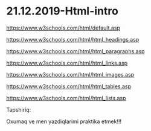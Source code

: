 # 21.12.2019-Html-intro

https://www.w3schools.com/html/default.asp

https://www.w3schools.com/html/html_headings.asp

https://www.w3schools.com/html/html_paragraphs.asp

https://www.w3schools.com/html/html_links.asp

https://www.w3schools.com/html/html_images.asp

https://www.w3schools.com/html/html_tables.asp

https://www.w3schools.com/html/html_lists.asp


Tapshiriq:

Oxumaq ve men yazdiqlarimi praktika etmek!!!
